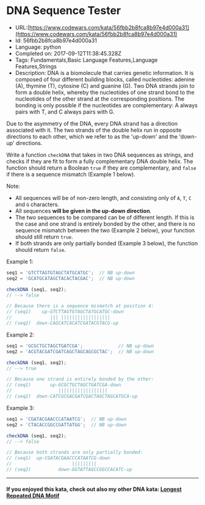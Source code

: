 # DNA Sequence Tester

 - URL:[https://www.codewars.com/kata/56fbb2b8fca8b97e4d000a31](https://www.codewars.com/kata/56fbb2b8fca8b97e4d000a31)
 - Id: 56fbb2b8fca8b97e4d000a31
 - Language: python
 - Completed on: 2017-09-12T11:38:45.328Z
 - Tags: Fundamentals,Basic Language Features,Language Features,Strings
 - Description:
DNA is a biomolecule that carries genetic information. It is composed of four different building blocks, called nucleotides: adenine (A), thymine (T), cytosine (C) and guanine (G). Two DNA strands join to form a double helix, whereby the nucleotides of one strand bond to the nucleotides of the other strand at the corresponding positions. The bonding is only possible if the nucleotides are complementary: A always pairs with T, and C always pairs with G.

Due to the asymmetry of the DNA, every DNA strand has a direction associated with it. The two strands of the double helix run in opposite directions to each other, which we refer to as the 'up-down' and the 'down-up' directions.

Write a function `checkDNA` that takes in two DNA sequences as strings, and checks if they are fit to form a fully complementary DNA double helix. The function should return a Boolean `true` if they are complementary, and `false` if there is a sequence mismatch (Example 1 below).

Note:

- All sequences will be of non-zero length, and consisting only of `A`, `T`, `C` and `G` characters.
- All sequences **will be given in the up-down direction**.
- The two sequences to be compared can be of different length. If this is the case and one strand is entirely bonded by the other, and there is no sequence mismatch between the two (Example 2 below), your function should still return `true`.
- If both strands are only partially bonded (Example 3 below), the function should return `false`.

Example 1:
```javascript
seq1 = 'GTCTTAGTGTAGCTATGCATGC';  // NB up-down
seq2 = 'GCATGCATAGCTACACTACGAC';  // NB up-down

checkDNA (seq1, seq2);
// --> false

// Because there is a sequence mismatch at position 4:
// (seq1)    up-GTCTTAGTGTAGCTATGCATGC-down
//              ||| ||||||||||||||||||
// (seq2)  down-CAGCATCACATCGATACGTACG-up
```

Example 2:

```javascript
seq1 = 'GCGCTGCTAGCTGATCGA';             // NB up-down
seq2 = 'ACGTACGATCGATCAGCTAGCAGCGCTAC';  // NB up-down

checkDNA (seq1, seq2);
// --> true

// Because one strand is entirely bonded by the other:
// (seq1)       up-GCGCTGCTAGCTGATCGA-down
//                 ||||||||||||||||||
// (seq2)  down-CATCGCGACGATCGACTAGCTAGCATGCA-up
```

Example 3:

```javascript
seq1 = 'CGATACGAACCCATAATCG';  // NB up-down
seq2 = 'CTACACCGGCCGATTATGG';  // NB up-down

checkDNA (seq1, seq2);
// --> false

// Because both strands are only partially bonded:
// (seq1)  up-CGATACGAACCCATAATCG-down
//                      |||||||||
// (seq2)          down-GGTATTAGCCGGCCACATC-up
```

---
#### If you enjoyed this kata, check out also my other DNA kata: [**Longest Repeated DNA Motif**](http://www.codewars.com/kata/longest-repeated-dna-motif)


